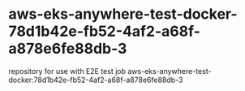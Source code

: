 # aws-eks-anywhere-test-docker-78d1b42e-fb52-4af2-a68f-a878e6fe88db-3
repository for use with E2E test job aws-eks-anywhere-test-docker:78d1b42e-fb52-4af2-a68f-a878e6fe88db-3
